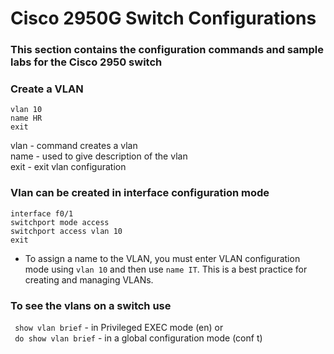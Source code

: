 # Cisco 2950G Switch Configurations

### This section contains the configuration commands and sample labs for the Cisco 2950 switch

### Create a VLAN
  ```
  vlan 10
  name HR
  exit
  ```
  vlan - command creates a vlan \
  name - used to give description of the vlan \
  exit - exit vlan configuration
  

 ### Vlan can be created in interface configuration mode
  ```
  interface f0/1
  switchport mode access
  switchport access vlan 10
  exit
  ```
  * To assign a name to the VLAN, you must enter VLAN configuration mode using `vlan 10` and then use `name IT`. This is a best practice for creating and managing VLANs.

### To see the vlans on a switch use
  ` show vlan brief` - in Privileged EXEC mode (en) or \
  ` do show vlan brief` - in a global configuration mode (conf t)

  
